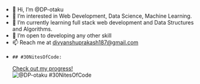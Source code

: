 - 👋 Hi, I’m @DP-otaku
- 👀 I’m interested in Web Development, Data Science, Machine Learning.
- 🌱 I’m currently learning full stack web development and Data Structures and Algorithms.
- 💞️ I’m open to developing any other skill
- 📫 Reach me at divyanshuprakash187@gmail.com
-     ## #30NitesOfCode:
  [Check out my progress!](https://www.codedex.io/@DP-otaku/30-nites-of-code)  
  ![@DP-otaku #30NitesOfCode](https://www.codedex.io/api/petStatus?user=DP-otaku)
